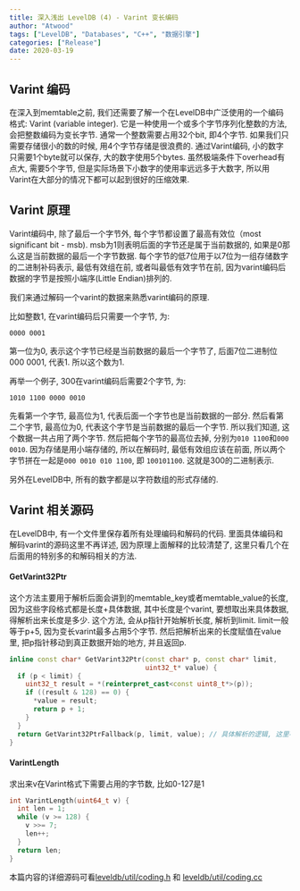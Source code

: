 ```yaml
---
title: 深入浅出 LevelDB (4) - Varint 变长编码
author: "Atwood"
tags: ["LevelDB", "Databases", "C++", "数据引擎"]
categories: ["Release"]
date: 2020-03-19
---
```


## Varint 编码
在深入到memtable之前, 我们还需要了解一个在LevelDB中广泛使用的一个编码格式: Varint (variable integer). 它是一种使用一个或多个字节序列化整数的方法, 会把整数编码为变长字节. 通常一个整数需要占用32个bit, 即4个字节. 如果我们只需要存储很小的数的时候, 用4个字节存储是很浪费的. 通过Varint编码, 小的数字只需要1个byte就可以保存, 大的数字使用5个bytes. 虽然极端条件下overhead有点大, 需要5个字节, 但是实际场景下小数字的使用率远远多于大数字, 所以用Varint在大部分的情况下都可以起到很好的压缩效果.

## Varint 原理
 
Varint编码中, 除了最后一个字节外, 每个字节都设置了最高有效位（most significant bit - msb). msb为1则表明后面的字节还是属于当前数据的, 如果是0那么这是当前数据的最后一个字节数据. 每个字节的低7位用于以7位为一组存储数字的二进制补码表示, 最低有效组在前, 或者叫最低有效字节在前, 因为varint编码后数据的字节是按照小端序(Little Endian)排列的.

我们来通过解码一个varint的数据来熟悉varint编码的原理.

比如整数1, 在varint编码后只需要一个字节, 为:

`0000 0001`

第一位为0, 表示这个字节已经是当前数据的最后一个字节了, 后面7位二进制位000 0001, 代表1. 所以这个数为1.

再举一个例子, 300在varint编码后需要2个字节, 为:

`1010 1100 0000 0010`

先看第一个字节, 最高位为1, 代表后面一个字节也是当前数据的一部分. 然后看第二个字节, 最高位为0, 代表这个字节是当前数据的最后一个字节. 所以我们知道, 这个数据一共占用了两个字节. 然后把每个字节的最高位去掉, 分别为`010 1100`和`000 0010`. 因为存储是用小端存储的, 所以在解码时, 最低有效组应该在前面, 所以两个字节拼在一起是`000 0010 010 1100`, 即 `100101100`. 这就是300的二进制表示.

另外在LevelDB中, 所有的数字都是以字符数组的形式存储的.

## Varint 相关源码
在LevelDB中, 有一个文件里保存着所有处理编码和解码的代码. 里面具体编码和解码varint的源码这里不再详述, 因为原理上面解释的比较清楚了, 这里只看几个在后面用的特别多的和解码相关的方法.

#### GetVarint32Ptr
这个方法主要用于解析后面会讲到的memtable_key或者memtable_value的长度, 因为这些字段格式都是长度+具体数据, 其中长度是个varint, 要想取出来具体数据, 得解析出来长度是多少. 这个方法, 会从p指针开始解析长度, 解析到limit. limit一般等于p+5, 因为变长varint最多占用5个字节. 然后把解析出来的长度赋值在value里, 把p指针移动到真正数据开始的地方, 并且返回p.
```c++
inline const char* GetVarint32Ptr(const char* p, const char* limit,
                                  uint32_t* value) {
  if (p < limit) {
    uint32_t result = *(reinterpret_cast<const uint8_t*>(p));
    if ((result & 128) == 0) {
      *value = result;
      return p + 1;
    }
  }
  return GetVarint32PtrFallback(p, limit, value); // 具体解析的逻辑, 这里不详述
}
```

#### VarintLength
求出来v在Varint格式下需要占用的字节数, 比如0-127是1
```c++
int VarintLength(uint64_t v) {
  int len = 1;
  while (v >= 128) {
    v >>= 7;
    len++;
  }
  return len;
}
```

本篇内容的详细源码可看[leveldb/util/coding.h](https://github.com/google/leveldb/blob/master/util/coding.h) 和 [leveldb/util/coding.cc](https://github.com/google/leveldb/blob/master/util/coding.cc)
